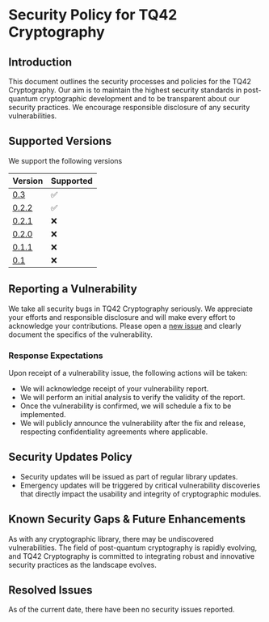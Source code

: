 
# Security Policy for TQ42 Cryptography

## Introduction

This document outlines the security processes and policies for the TQ42 Cryptography. Our aim is to maintain the highest security standards in post-quantum cryptographic development and to be transparent about our security practices. We encourage responsible disclosure of any security vulnerabilities.

## Supported Versions

We support the following versions

| Version | Supported          |
| ------- | ------------------ |
| [0.3](https://github.com/terra-quantum-public/tq42-pqc-oss/releases/tag/v0.3.0)   | :white_check_mark: |
| [0.2.2](https://github.com/terra-quantum-public/tq42-pqc-oss/releases/tag/v0.2.2)   | :white_check_mark: |
| [0.2.1](https://github.com/terra-quantum-public/tq42-pqc-oss/releases/tag/v0.2.1)   | :x: |
| [0.2.0](https://github.com/terra-quantum-public/tq42-pqc-oss/releases/tag/v0.2.0)   | :x: |
| [0.1.1](https://github.com/terra-quantum-public/tq42-pqc-oss/releases/tag/v0.1.1)   | :x: |
| [0.1](https://github.com/terra-quantum-public/tq42-pqc-oss/releases/tag/v0.1.0)   | :x: |

## Reporting a Vulnerability

We take all security bugs in TQ42 Cryptography seriously. We appreciate your efforts and responsible disclosure and will make every effort to acknowledge your contributions. Please open a [new issue](https://github.com/terra-quantum-public/tq42-pqc-oss/security/advisories/new) and clearly document the specifics of the vulnerability.


### Response Expectations

Upon receipt of a vulnerability issue, the following actions will be taken:
- We will acknowledge receipt of your vulnerability report.
- We will perform an initial analysis to verify the validity of the report.
- Once the vulnerability is confirmed, we will schedule a fix to be implemented.
- We will publicly announce the vulnerability after the fix and release, respecting confidentiality agreements where applicable.

## Security Updates Policy

- Security updates will be issued as part of regular library updates.
- Emergency updates will be triggered by critical vulnerability discoveries that directly impact the usability and integrity of cryptographic modules.

## Known Security Gaps & Future Enhancements

As with any cryptographic library, there may be undiscovered vulnerabilities. The field of post-quantum cryptography is rapidly evolving, and TQ42 Cryptography is committed to integrating robust and innovative security practices as the landscape evolves.

## Resolved Issues

As of the current date, there have been no security issues reported.



